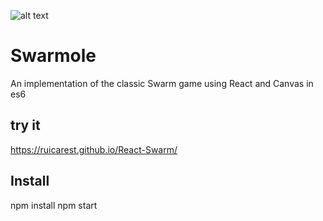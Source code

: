![alt text](https://i.ibb.co/7pzxgwm/Untitled.png)

# Swarmole
An implementation of the classic Swarm game using React and Canvas in es6

## try it
https://ruicarest.github.io/React-Swarm/

## Install

npm install
npm start

